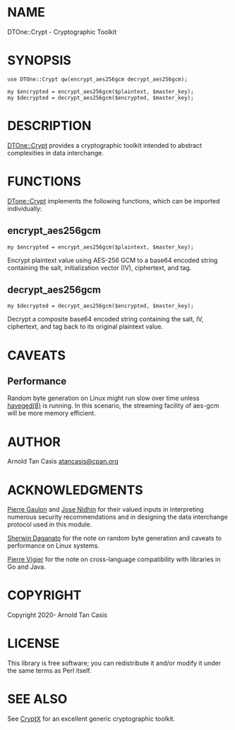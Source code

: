 # NAME

DTOne::Crypt - Cryptographic Toolkit

# SYNOPSIS

    use DTOne::Crypt qw(encrypt_aes256gcm decrypt_aes256gcm);

    my $encrypted = encrypt_aes256gcm($plaintext, $master_key);
    my $decrypted = decrypt_aes256gcm($encrypted, $master_key);

# DESCRIPTION

[DTOne::Crypt](https://metacpan.org/pod/DTOne%3A%3ACrypt) provides a cryptographic toolkit intended to abstract
complexities in data interchange.

# FUNCTIONS

[DTone::Crypt](https://metacpan.org/pod/DTone%3A%3ACrypt) implements the following functions, which can be imported
individually:

## encrypt\_aes256gcm

    my $encrypted = encrypt_aes256gcm($plaintext, $master_key);

Encrypt plaintext value using AES-256 GCM to a base64 encoded string containing
the salt, initialization vector (IV), ciphertext, and tag.

## decrypt\_aes256gcm

    my $decrypted = decrypt_aes256gcm($encrypted, $master_key);

Decrypt a composite base64 encoded string containing the salt, IV, ciphertext,
and tag back to its original plaintext value.

# CAVEATS

## Performance

Random byte generation on Linux might run slow over time unless [haveged(8)](https://linux.die.net/man/8/haveged)
is running. In this scenario, the streaming facility of aes-gcm will be more
memory efficient.

# AUTHOR

Arnold Tan Casis <atancasis@cpan.org>

# ACKNOWLEDGMENTS

[Pierre Gaulon](https://github.com/pgaulon) and [Jose Nidhin](https://github.com/josnidhin)
for their valued inputs in interpreting numerous security recommendations and in
designing the data interchange protocol used in this module.

[Sherwin Daganato](https://metacpan.org/author/SHERWIN) for the note on random
byte generation and caveats to performance on Linux systems.

[Pierre Vigier](https://metacpan.org/author/PVIGIER) for the note on cross-language
compatibility with libraries in Go and Java.

# COPYRIGHT

Copyright 2020- Arnold Tan Casis

# LICENSE

This library is free software; you can redistribute it and/or modify it under
the same terms as Perl itself.

# SEE ALSO

See [CryptX](https://metacpan.org/pod/CryptX) for an excellent generic cryptographic toolkit.
